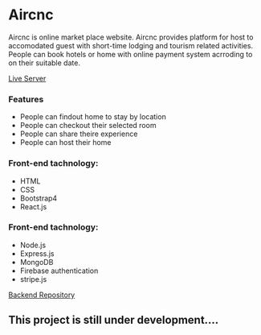 
# Aircnc

<p>
    Aircnc is online market place website. Aircnc provides platform for host to accomodated guest with short-time lodging and tourism related activities. People can book hotels or home with online payment system acrroding to on their suitable date.
</p>

<a href="https://aircnc2.web.app/" target="_blank">Live Server</a>

### Features
<ul>
    <li>People can findout home to stay by location</li>
    <li>People can checkout their selected room</li>
    <li>People can share theire experience</li>
    <li>People can host their home</li>
</ul>

### Front-end tachnology:

<ul>
    <li>HTML</li>
    <li>CSS</li>
    <li>Bootstrap4</li>
    <li>React.js</li>
</ul>

### Front-end tachnology:
<ul>
    <li>Node.js</li>
    <li>Express.js</li>
    <li>MongoDB</li>
    <li>Firebase authentication</li>
    <li>stripe.js</li>
</ul>

<a href="https://github.com/sarowar-hosen1/power-x-gym-server" target="_blank">Backend Repository</a>

## This project is still under development....
